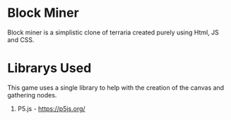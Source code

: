 # Block Miner
Block miner is a simplistic clone of terraria created purely using Html, JS and CSS.

# Librarys Used
This game uses a single library to help with the creation of the canvas and gathering nodes.
1. P5.js - https://p5js.org/